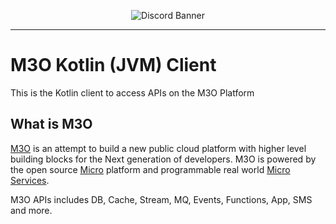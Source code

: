 <div align="center">
    <p>
        <img src="https://discordapp.com/api/guilds/861917584437805127/widget.png?style=banner2" alt="Discord Banner"/>
    </p>
</div>

---

# M3O Kotlin (JVM) Client

This is the Kotlin client to access APIs on the M3O Platform

## What is M3O

[M3O](https://m3o.com/) is an attempt to build a new public cloud platform with higher level building blocks for the Next generation of developers. M3O is powered by the open source [Micro](https://github.com/micro/micro) platform and programmable real world [Micro Services](https://github.com/micro/services).

M3O APIs includes DB, Cache, Stream, MQ, Events, Functions, App, SMS and more.
